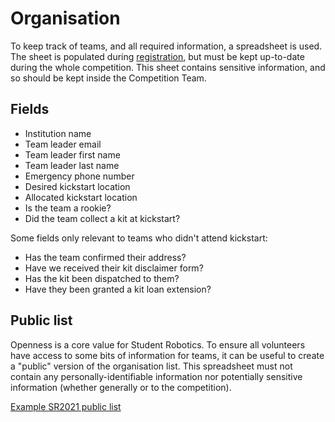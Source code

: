 # Organisation

To keep track of teams, and all required information, a spreadsheet is used. The sheet is populated during [registration](./registration.md), but must be kept up-to-date during the whole competition. This sheet contains sensitive information, and so should be kept inside the Competition Team.

## Fields

- Institution name
- Team leader email
- Team leader first name
- Team leader last name
- Emergency phone number
- Desired kickstart location
- Allocated kickstart location
- Is the team a rookie?
- Did the team collect a kit at kickstart?

Some fields only relevant to teams who didn't attend kickstart:

- Has the team confirmed their address?
- Have we received their kit disclaimer form?
- Has the kit been dispatched to them?
- Have they been granted a kit loan extension?

## Public list

Openness is a core value for Student Robotics. To ensure all volunteers have access to some bits of information for teams, it can be useful to create a "public" version of the organisation list. This spreadsheet must not contain any personally-identifiable information nor potentially sensitive information (whether generally or to the competition).

[Example SR2021 public list](https://docs.google.com/spreadsheets/d/12Z32_O32DnFiDHX1jqOSQyMVi_g8ElGn6328Nx80o2g/edit?usp=sharing)
